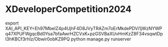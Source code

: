 # XDeveloperCompetition2024

export XAI_API_KEY=Eh97MbeIZ4p4UjhF4D8JVyTRAZm7oErMkdePDVi1jWzNYWPq47XPUFWgqcBd0Ysa7bfaAwrHZCVxK+pzGSVBaXUvHmKzZ8F34vsqwtDpI3hKBCf3rhIz/Obwir0obKZ9PQ
python manage.py runserver